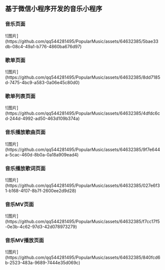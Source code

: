 <h2>基于微信小程序开发的音乐小程序</h2>
<h3>音乐页面</h3>
![图片](https://github.com/qq544281495/PopularMusic/assets/64632385/5bae33db-08c4-49a1-b776-4860ba676d97)
<h3>歌单页面</h3>
![图片](https://github.com/qq544281495/PopularMusic/assets/64632385/8dd7185d-7475-4bc9-a583-0a06e45c80d0)
<h3>歌单列表页面</h3>
![图片](https://github.com/qq544281495/PopularMusic/assets/64632385/4dfdc6cd-244d-4992-ad50-463d109b374a)
<h3>音乐播放歌曲页面</h3>
![图片](https://github.com/qq544281495/PopularMusic/assets/64632385/9f7e644a-5cac-460d-8b0a-0a18a909ead4)
<h3>音乐播放歌词页面</h3>
![图片](https://github.com/qq544281495/PopularMusic/assets/64632385/027e6f31-b168-4f07-8b7f-2600ee2d9d28)
<h3>音乐MV页面</h3>
![图片](https://github.com/qq544281495/PopularMusic/assets/64632385/f7cc17f5-0e3b-4c62-97d3-42d078973279)
<h3>音乐MV播放页面</h3>
![图片](https://github.com/qq544281495/PopularMusic/assets/64632385/840fcd6b-2523-483a-9689-7444e35d069c)
